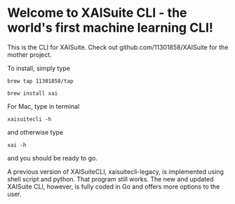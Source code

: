 # Welcome to XAISuite CLI - the world's first machine learning CLI!

This is the CLI for XAISuite. Check out github.com/11301858/XAISuite for the mother project.

To install, simply type 

```
brew tap 11301858/tap

brew install xai

```

For Mac, type in terminal

```
xaisuitecli -h

```
and otherwise type 

```
xai -h

```

and you should be ready to go. 

A previous version of XAISuiteCLI, xaisuitecli-legacy, is implemented using shell script and python. That program still works. The new and updated XAISuite CLI, however, is fully coded in Go and offers more options to the user.
